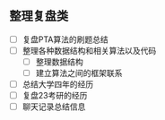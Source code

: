 


## 整理复盘类

- [ ] 复盘PTA算法的刷题总结
- [ ] 整理各种数据结构和相关算法以及代码
	- [ ] 整理数据结构
	- [ ] 建立算法之间的框架联系
- [ ] 总结大学四年的经历
- [ ] 复盘23考研的经历
- [ ] 聊天记录总结信息
